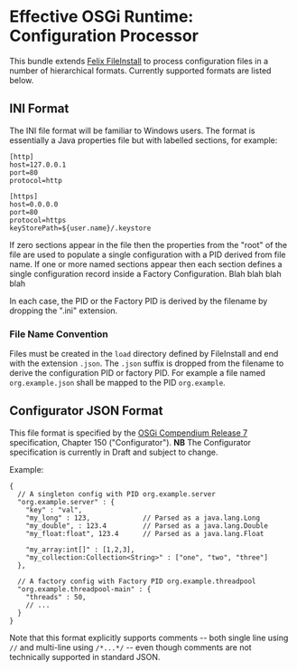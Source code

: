 Effective OSGi Runtime: Configuration Processor
===============================================

This bundle extends [Felix FileInstall][1] to process configuration files in a
number of hierarchical formats. Currently supported formats are listed below.

[1]: https://felix.apache.org/documentation/subprojects/apache-felix-file-install.html

INI Format
----------

The INI file format will be familiar to Windows users. The format is essentially
a Java properties file but with labelled sections, for example:

    [http]
    host=127.0.0.1
    port=80
    protocol=http

    [https]
    host=0.0.0.0
    port=80
    protocol=https
    keyStorePath=${user.name}/.keystore

If zero sections appear in the file then the properties from the "root" of the
file are used to populate a single configuration with a PID derived from file
name. If one or more named sections appear then each section defines a single
configuration record inside a Factory Configuration. Blah blah blah blah 

In each case, the PID or the Factory PID is derived by the filename by dropping
the ".ini" extension.

### File Name Convention

Files must be created in the `load` directory defined by FileInstall and end
with the extension `.json`. The `.json` suffix is dropped from the filename to
derive the configuration PID or factory PID. For example a file named
`org.example.json` shall be mapped to the PID `org.example`.

Configurator JSON Format
------------------------

This file format is specified by the [OSGi Compendium Release 7][2]
specification, Chapter 150 ("Configurator"). **NB** The Configurator
specification is currently in Draft and subject to change.

Example:

    {
      // A singleton config with PID org.example.server
      "org.example.server" : {
        "key" : "val",
        "my_long" : 123,             // Parsed as a java.lang.Long
        "my_double", : 123.4         // Parsed as a java.lang.Double
        "my_float:float", 123.4      // Parsed as a java.lang.Float

        "my_array:int[]" : [1,2,3],
        "my_collection:Collection<String>" : ["one", "two", "three"]
      },

      // A factory config with Factory PID org.example.threadpool
      "org.example.threadpool-main" : {
        "threads" : 50,
        // ...
      }
    }

Note that this format explicitly supports comments -- both single line using `//`
and multi-line using `/*...*/` -- even though comments are not technically
supported in standard JSON.

[2]: https://www.osgi.org/developer/specifications/drafts/